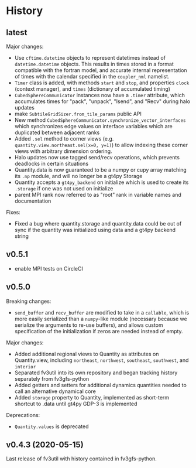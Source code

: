 History
=======

latest
------

Major changes:
- Use `cftime.datetime` objects to represent datetimes instead
of `datetime.datetime` objects.  This results in times stored in a format compatible with
the fortran model, and accurate internal representation of times with the calendar specified
in the `coupler_nml` namelist.
- `Timer` class is added, with methods `start` and `stop`, and properties `clock` (context manager), and `times` (dictionary of accumulated timing)
- `CubedSphereCommunicator` instances now have a `.timer` attribute, which accumulates times for "pack", "unpack", "Isend", and "Recv" during halo updates
- make `SubtileGridSizer.from_tile_params` public API
- New method `CubedSphereCommunicator.synchronize_vector_interfaces` which synchronizes edge values on interface variables which are duplicated between adjacent ranks
- Added `.sel` method to corner views (e.g. `quantity.view.northeast.sel(x=0, y=1)`) to allow indexing these corner views with arbitrary dimension ordering.
- Halo updates now use tagged send/recv operations, which prevents deadlocks in certain situations
- Quantity.data is now guaranteed to be a numpy or cupy array matching its `.np` module, and will no longer be a gt4py Storage
- Quantity accepts a `gt4py_backend` on initialize which is used to create its `.storage` if one was not used on initialize
- parent MPI rank now referred to as "root" rank in variable names and documentation

Fixes:
- Fixed a bug where quantity.storage and quantity.data could be out of sync if the quantity was initialized using data and a gt4py backend string

v0.5.1
------

- enable MPI tests on CircleCI

v0.5.0
------

Breaking changes:
- `send_buffer` and `recv_buffer` are modified to take in a `callable`, which is more easily serialized than a `numpy`-like module (necessary because we serialize the arguments to re-use buffers), and allows custom specification of the initialization if zeros are needed instead of empty.

Major changes:
- Added additional regional views to Quantity as attributes on Quantity.view, including `northeast`, `northwest`, `southeast`, `southwest`, and `interior`
- Separated fv3util into its own repository and began tracking history separately from fv3gfs-python
- Added getters and setters for additional dynamics quantities needed to call an alternative dynamical core
- Added `storage` property to Quantity, implemented as short-term shortcut to .data until gt4py GDP-3 is implemented

Deprecations:
- `Quantity.values` is deprecated

v0.4.3 (2020-05-15)
-------------------

Last release of fv3util with history contained in fv3gfs-python.
